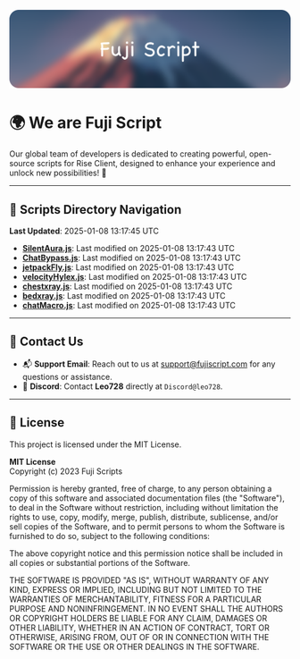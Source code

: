 ![Banner](.github/b.webp)

# 🌍 **We are Fuji Script**

Our global team of developers is dedicated to creating powerful, open-source scripts for Rise Client, designed to enhance your experience and unlock new possibilities! 🌟

---
<!-- SCRIPTS_NAVIGATION_START -->
## 📂 **Scripts Directory Navigation**

**Last Updated**: 2025-01-08 13:17:45 UTC

- **[SilentAura.js](scripts/SilentAura.js)**: Last modified on 2025-01-08 13:17:43 UTC
- **[ChatBypass.js](scripts/ChatBypass.js)**: Last modified on 2025-01-08 13:17:43 UTC
- **[jetpackFly.js](scripts/jetpackFly.js)**: Last modified on 2025-01-08 13:17:43 UTC
- **[velocityHylex.js](scripts/velocityHylex.js)**: Last modified on 2025-01-08 13:17:43 UTC
- **[chestxray.js](scripts/chestxray.js)**: Last modified on 2025-01-08 13:17:43 UTC
- **[bedxray.js](scripts/bedxray.js)**: Last modified on 2025-01-08 13:17:43 UTC
- **[chatMacro.js](scripts/chatMacro.js)**: Last modified on 2025-01-08 13:17:43 UTC

<!-- SCRIPTS_NAVIGATION_END -->

---

## 💬 **Contact Us**  
- 📬 **Support Email**: Reach out to us at [support@fujiscript.com](mailto:support@fujiscript.com) for any questions or assistance.  
- 💬 **Discord**: Contact **Leo728** directly at `Discord@leo728`.

---

## 📜 **License**

This project is licensed under the MIT License.  

**MIT License**  
Copyright (c) 2023 Fuji Scripts  

Permission is hereby granted, free of charge, to any person obtaining a copy of this software and associated documentation files (the "Software"), to deal in the Software without restriction, including without limitation the rights to use, copy, modify, merge, publish, distribute, sublicense, and/or sell copies of the Software, and to permit persons to whom the Software is furnished to do so, subject to the following conditions:  

The above copyright notice and this permission notice shall be included in all copies or substantial portions of the Software.  

THE SOFTWARE IS PROVIDED "AS IS", WITHOUT WARRANTY OF ANY KIND, EXPRESS OR IMPLIED, INCLUDING BUT NOT LIMITED TO THE WARRANTIES OF MERCHANTABILITY, FITNESS FOR A PARTICULAR PURPOSE AND NONINFRINGEMENT. IN NO EVENT SHALL THE AUTHORS OR COPYRIGHT HOLDERS BE LIABLE FOR ANY CLAIM, DAMAGES OR OTHER LIABILITY, WHETHER IN AN ACTION OF CONTRACT, TORT OR OTHERWISE, ARISING FROM, OUT OF OR IN CONNECTION WITH THE SOFTWARE OR THE USE OR OTHER DEALINGS IN THE SOFTWARE.  
